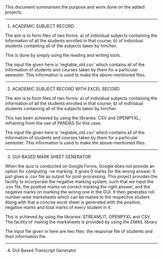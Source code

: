 This document summarises the purpose and work done on the added projects.

_____________________________________________________________________________________________________________________________________________________________

1. ACADEMIC SUBJECT RECORD

The aim is to form files of two forms: a) of individual subjects containing the information of all the students enrolled in that course; b) of individual
students containing all of the subjects taken by him/her.

This is done by simply using file reading and writing tools.

The input file given here is 'regtable_old.csv' which contains all of the information of students and courses taken by them for a particular semester. This
information is used to make the above-mentioned files.
_____________________________________________________________________________________________________________________________________________________________

2. ACADEMIC SUBJECT RECORD WITH EXCEL RECORD

The aim is to form files of two forms: a) of individual subjects containing the information of all the students enrolled in that course; b) of individual
students containing all of the subjects taken by him/her.

This has been achieved by using the libraries: CSV and OPENPYXL, refraining from the use of PANDAS for this case.

The input file given here is 'regtable_old.csv' which contains all of the information of students and courses taken by them for a particular semester. This
information is used to make the above-mentioned files.
_____________________________________________________________________________________________________________________________________________________________

3. GUI-BASED MARK SHEET GENERATOR

When the quiz is conducted on Google Forms, Google does not provide an option for computing -ve marking. It gives 0 marks for the wrong answer. It just 
gives a .csv file as output for post-processing. This project provides the facility to incorporate the negative marking system, such that we input the
.csv file, the positive marks on correct marking the right answer, and the negative marks on marking the wrong one in the GUI. It then generates roll 
number-wise marksheets which can be mailed to the respective student. Along with that a concise excel sheet is generated with the positive, negative 
marks and total marks of every student in it. 

This is achieved by using the libraries: STREAMLIT, OPENPYXL and CSV. The facility of mailing the marksheets is provided by using the EMAIL library

The input file given in here are two files: the response file of students and their information file.
_____________________________________________________________________________________________________________________________________________________________

4. GUI Based Transcript Generator

